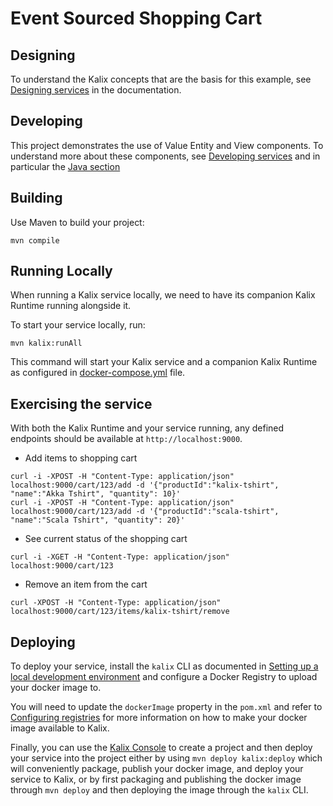 # Event Sourced Shopping Cart

## Designing

To understand the Kalix concepts that are the basis for this example, see [Designing services](https://docs.kalix.io/java/development-process.html) in the documentation.

## Developing

This project demonstrates the use of Value Entity and View components.
To understand more about these components, see [Developing services](https://docs.kalix.io/services/)
and in particular the [Java section](https://docs.kalix.io/java/)

## Building

Use Maven to build your project:

```shell
mvn compile
```

## Running Locally

When running a Kalix service locally, we need to have its companion Kalix Runtime running alongside it.

To start your service locally, run:

```shell
mvn kalix:runAll
```

This command will start your Kalix service and a companion Kalix Runtime as configured in [docker-compose.yml](./docker-compose.yml) file.

## Exercising the service

With both the Kalix Runtime and your service running, any defined endpoints should be available at `http://localhost:9000`.

- Add items to shopping cart

```shell
curl -i -XPOST -H "Content-Type: application/json" localhost:9000/cart/123/add -d '{"productId":"kalix-tshirt", "name":"Akka Tshirt", "quantity": 10}'
curl -i -XPOST -H "Content-Type: application/json" localhost:9000/cart/123/add -d '{"productId":"scala-tshirt", "name":"Scala Tshirt", "quantity": 20}'
```

- See current status of the shopping cart

```shell
curl -i -XGET -H "Content-Type: application/json" localhost:9000/cart/123
```

- Remove an item from the cart

```shell
curl -XPOST -H "Content-Type: application/json" localhost:9000/cart/123/items/kalix-tshirt/remove
```

## Deploying

To deploy your service, install the `kalix` CLI as documented in
[Setting up a local development environment](https://docs.kalix.io/setting-up/)
and configure a Docker Registry to upload your docker image to.

You will need to update the `dockerImage` property in the `pom.xml` and refer to
[Configuring registries](https://docs.kalix.io/projects/container-registries.html)
for more information on how to make your docker image available to Kalix.

Finally, you can use the [Kalix Console](https://console.kalix.io)
to create a project and then deploy your service into the project either by using `mvn deploy kalix:deploy` which
will conveniently package, publish your docker image, and deploy your service to Kalix, or by first packaging and
publishing the docker image through `mvn deploy` and then deploying the image
through the `kalix` CLI.
